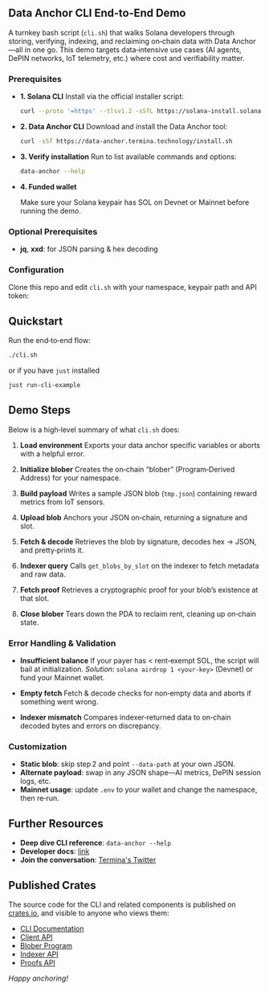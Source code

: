 ## Data Anchor CLI End‑to‑End Demo

A turnkey bash script (`cli.sh`) that walks Solana developers through storing, verifying, indexing, and reclaiming
on‑chain data with Data Anchor—all in one go. This demo targets data‑intensive use cases (AI agents, DePIN
networks, IoT telemetry, etc.) where cost and verifiability matter.

### Prerequisites

- **1. Solana CLI**
  Install via the official installer script:

  ```bash
  curl --proto '=https' --tlsv1.2 -sSfL https://solana-install.solana.workers.dev | bash
  ```

- **2. Data Anchor CLI**
  Download and install the Data Anchor tool:

  ```bash
  curl -sSf https://data-anchor.termina.technology/install.sh
  ```

- **3. Verify installation**
  Run to list available commands and options:

  ```bash
  data-anchor --help
  ```

- **4. Funded wallet**

  Make sure your Solana keypair has SOL on Devnet or Mainnet before running the demo.

### Optional Prerequisites

- **jq**, **xxd**: for JSON parsing & hex decoding

### Configuration

Clone this repo and edit `cli.sh` with your namespace, keypair path and API token:

## Quickstart

Run the end‑to‑end flow:

```bash
./cli.sh
```

or if you have `just` installed

```bash
just run-cli-example
```

## Demo Steps

Below is a high‑level summary of what `cli.sh` does:

1. **Load environment**
   Exports your data anchor specific variables or aborts with a helpful error.

1. **Initialize blober**
   Creates the on‑chain “blober” (Program‑Derived Address) for your namespace.

1. **Build payload**
   Writes a sample JSON blob (`tmp.json`) containing reward metrics from IoT sensors.

1. **Upload blob**
   Anchors your JSON on‑chain, returning a signature and slot.

1. **Fetch & decode**
   Retrieves the blob by signature, decodes hex → JSON, and pretty‑prints it.

1. **Indexer query**
   Calls `get_blobs_by_slot` on the indexer to fetch metadata and raw data.

1. **Fetch proof**
   Retrieves a cryptographic proof for your blob’s existence at that slot.

1. **Close blober**
   Tears down the PDA to reclaim rent, cleaning up on‑chain state.

### Error Handling & Validation

- **Insufficient balance**
  If your payer has < rent‑exempt SOL, the script will bail at initialization.
  _Solution_: `solana airdrop 1 <your-key>` (Devnet) or fund your Mainnet wallet.

- **Empty fetch**
  Fetch & decode checks for non‑empty data and aborts if something went wrong.

- **Indexer mismatch**
  Compares indexer‑returned data to on‑chain decoded bytes and errors on discrepancy.

### Customization

- **Static blob**: skip step 2 and point `--data-path` at your own JSON.
- **Alternate payload**: swap in any JSON shape—AI metrics, DePIN session logs, etc.
- **Mainnet usage**: update `.env` to your wallet and change the namespace, then re‑run.

## Further Resources

- **Deep dive CLI reference**: `data-anchor --help`
- **Developer docs**: [link](https://docs.termina.technology/documentation/network-extension-stack/modules/data-anchor)
- **Join the conversation**: [Termina's Twitter](https://x.com/Terminaxyz)

## Published Crates

The source code for the CLI and related components is published on [crates.io](https://crates.io), and visible to
anyone who views them:

- [CLI Documentation](https://docs.rs/data-anchor-oss/latest/data_anchor/)
- [Client API](https://docs.rs/data-anchor-client/latest/data_anchor_client/)
- [Blober Program](https://docs.rs/data-anchor-blober/latest/data_anchor_blober/)
- [Indexer API](https://docs.rs/data-anchor-api/latest/data_anchor_api/)
- [Proofs API](https://docs.rs/data-anchor-proofs/latest/data_anchor_proofs/)

_Happy anchoring!_
